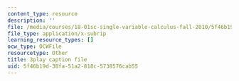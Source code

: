 ```yaml
---
content_type: resource
description: ''
file: /media/courses/18-01sc-single-variable-calculus-fall-2010/5f46b19d38fa51a2818c5738576cab55_HaOHUfymsuk.vtt
file_type: application/x-subrip
learning_resource_types: []
ocw_type: OCWFile
resourcetype: Other
title: 3play caption file
uid: 5f46b19d-38fa-51a2-818c-5738576cab55
---
```

